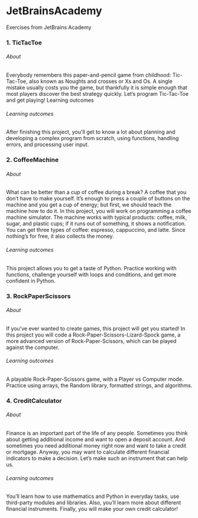 # JetBrainsAcademy
Exercises from JetBrains Academy

### 1. TicTacToe
   ###### About
Everybody remembers this paper-and-pencil game from childhood: Tic-Tac-Toe, also known as Noughts and crosses or Xs and Os. A single mistake usually costs you the game, but thankfully it is simple enough that most players discover the best strategy quickly. Let’s program Tic-Tac-Toe and get playing!
Learning outcomes
   ###### Learning outcomes
After finishing this project, you'll get to know a lot about planning and developing a complex program from scratch, using functions, handling errors, and processing user input.

### 2. CoffeeMachine
   ###### About
What can be better than a cup of coffee during a break? A coffee that you don’t have to make yourself. It’s enough to press a couple of buttons on the machine and you get a cup of energy; but first, we should teach the machine how to do it. In this project, you will work on programming a coffee machine simulator. The machine works with typical products: coffee, milk, sugar, and plastic cups; if it runs out of something, it shows a notification. You can get three types of coffee: espresso, cappuccino, and latte. Since nothing’s for free, it also collects the money.
   ###### Learning outcomes
This project allows you to get a taste of Python. Practice working with functions, challenge yourself with loops and conditions, and get more confident in Python.

### 3. RockPaperScissors
   ###### About 
If you’ve ever wanted to create games, this project will get you started! In this project you will code a Rock-Paper-Scissors-Lizard-Spock game, a more advanced version of Rock-Paper-Scissors, which can be played against the computer.
   ###### Learning outcomes
A playable Rock-Paper-Scissors game, with a Player vs Computer mode. Practice using arrays, the Random library, formatted strings, and algorithms.

### 4. CreditCalculator
   ###### About 
Finance is an important part of the life of any people. Sometimes you think about getting additional income and want to open a deposit account. And sometimes you need additional money right now and want to take a credit or mortgage. Anyway, you may want to calculate different financial indicators to make a decision. Let’s make such an instrument that can help us.
   ###### Learning outcomes
You’ll learn how to use mathematics and Python in everyday tasks, use third-party modules and libraries. Also, you’ll learn more about different financial instruments. Finally, you will make your own credit calculator!

